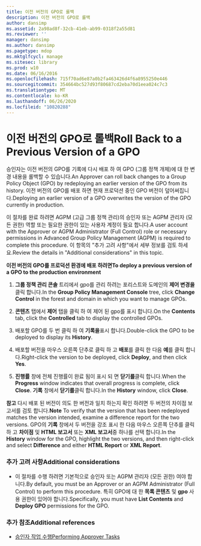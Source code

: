 ```yaml
---
title: 이전 버전의 GPO로 롤백
description: 이전 버전의 GPO로 롤백
author: dansimp
ms.assetid: 2a98ad8f-32cb-41eb-ab99-0318f2a55d81
ms.reviewer: ''
manager: dansimp
ms.author: dansimp
ms.pagetype: mdop
ms.mktglfcycl: manage
ms.sitesec: library
ms.prod: w10
ms.date: 06/16/2016
ms.openlocfilehash: 715f70ad6e87a0b2fa463426d4f6a8955250e446
ms.sourcegitcommit: 354664bc527d93f80687cd2eba70d1eea024c7c3
ms.translationtype: MT
ms.contentlocale: ko-KR
ms.lasthandoff: 06/26/2020
ms.locfileid: "10820288"
---
```

# <span data-ttu-id="f2c9e-103">이전 버전의 GPO로 롤백</span><span class="sxs-lookup"><span data-stu-id="f2c9e-103">Roll Back to a Previous Version of a GPO</span></span>


<span data-ttu-id="f2c9e-104">승인자는 이전 버전의 GPO를 기록에 다시 배포 하 여 GPO (그룹 정책 개체)에 대 한 변경 내용을 롤백할 수 있습니다.</span><span class="sxs-lookup"><span data-stu-id="f2c9e-104">An Approver can roll back changes to a Group Policy Object (GPO) by redeploying an earlier version of the GPO from its history.</span></span> <span data-ttu-id="f2c9e-105">이전 버전의 GPO를 배포 하면 현재 프로덕션 중인 GPO 버전이 덮어써집니다.</span><span class="sxs-lookup"><span data-stu-id="f2c9e-105">Deploying an earlier version of a GPO overwrites the version of the GPO currently in production.</span></span>

<span data-ttu-id="f2c9e-106">이 절차를 완료 하려면 AGPM (고급 그룹 정책 관리)의 승인자 또는 AGPM 관리자 (모든 권한) 역할 또는 필요한 권한이 있는 사용자 계정이 필요 합니다.</span><span class="sxs-lookup"><span data-stu-id="f2c9e-106">A user account with the Approver or AGPM Administrator (Full Control) role or necessary permissions in Advanced Group Policy Management (AGPM) is required to complete this procedure.</span></span> <span data-ttu-id="f2c9e-107">이 항목의 "추가 고려 사항"에서 세부 정보를 검토 하세요.</span><span class="sxs-lookup"><span data-stu-id="f2c9e-107">Review the details in "Additional considerations" in this topic.</span></span>

**<span data-ttu-id="f2c9e-108">이전 버전의 GPO를 프로덕션 환경에 배포 하려면</span><span class="sxs-lookup"><span data-stu-id="f2c9e-108">To deploy a previous version of a GPO to the production environment</span></span>**

1.  <span data-ttu-id="f2c9e-109">**그룹 정책 관리 콘솔** 트리에서 gpo를 관리 하려는 포리스트와 도메인의 **제어 변경을** 클릭 합니다.</span><span class="sxs-lookup"><span data-stu-id="f2c9e-109">In the **Group Policy Management Console** tree, click **Change Control** in the forest and domain in which you want to manage GPOs.</span></span>

2.  <span data-ttu-id="f2c9e-110">**콘텐츠** 탭에서 **제어** 탭을 클릭 하 여 제어 된 gpo를 표시 합니다.</span><span class="sxs-lookup"><span data-stu-id="f2c9e-110">On the **Contents** tab, click the **Controlled** tab to display the controlled GPOs.</span></span>

3.  <span data-ttu-id="f2c9e-111">배포할 GPO를 두 번 클릭 하 여 **기록을**표시 합니다.</span><span class="sxs-lookup"><span data-stu-id="f2c9e-111">Double-click the GPO to be deployed to display its **History**.</span></span>

4.  <span data-ttu-id="f2c9e-112">배포할 버전을 마우스 오른쪽 단추로 클릭 하 고 **배포**를 클릭 한 다음 **예**를 클릭 합니다.</span><span class="sxs-lookup"><span data-stu-id="f2c9e-112">Right-click the version to be deployed, click **Deploy**, and then click **Yes**.</span></span>

5.  <span data-ttu-id="f2c9e-113">**진행률** 창에 전체 진행률이 완료 됨이 표시 되 면 **닫기를**클릭 합니다.</span><span class="sxs-lookup"><span data-stu-id="f2c9e-113">When the **Progress** window indicates that overall progress is complete, click **Close**.</span></span> <span data-ttu-id="f2c9e-114">**기록** 창에서 **닫기를**클릭 합니다.</span><span class="sxs-lookup"><span data-stu-id="f2c9e-114">In the **History** window, click **Close**.</span></span>

<span data-ttu-id="f2c9e-115">**참고**  다시 배포 된 버전이 의도 한 버전과 일치 하는지 확인 하려면 두 버전의 차이점 보고서를 검토 합니다.</span><span class="sxs-lookup"><span data-stu-id="f2c9e-115">**Note** To verify that the version that has been redeployed matches the version intended, examine a difference report for the two versions.</span></span> <span data-ttu-id="f2c9e-116">GPO의 **기록** 창에서 두 버전을 강조 표시 한 다음 마우스 오른쪽 단추를 클릭 하 고 **차이점** 및 **HTML 보고서** 또는 **XML 보고서**중 하나를 선택 합니다.</span><span class="sxs-lookup"><span data-stu-id="f2c9e-116">In the **History** window for the GPO, highlight the two versions, and then right-click and select **Difference** and either **HTML Report** or **XML Report**.</span></span>

 

### <span data-ttu-id="f2c9e-117">추가 고려 사항</span><span class="sxs-lookup"><span data-stu-id="f2c9e-117">Additional considerations</span></span>

-   <span data-ttu-id="f2c9e-118">이 절차를 수행 하려면 기본적으로 승인자 또는 AGPM 관리자 (모든 권한) 여야 합니다.</span><span class="sxs-lookup"><span data-stu-id="f2c9e-118">By default, you must be an Approver or an AGPM Administrator (Full Control) to perform this procedure.</span></span> <span data-ttu-id="f2c9e-119">특히 GPO에 대 한 **목록 콘텐츠** 및 **gpo** 사용 권한이 있어야 합니다.</span><span class="sxs-lookup"><span data-stu-id="f2c9e-119">Specifically, you must have **List Contents** and **Deploy GPO** permissions for the GPO.</span></span>

### <span data-ttu-id="f2c9e-120">추가 참조</span><span class="sxs-lookup"><span data-stu-id="f2c9e-120">Additional references</span></span>

-   [<span data-ttu-id="f2c9e-121">승인자 작업 수행</span><span class="sxs-lookup"><span data-stu-id="f2c9e-121">Performing Approver Tasks</span></span>](performing-approver-tasks-agpm30ops.md)

 

 





